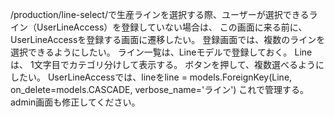 /production/line-select/で生産ラインを選択する際、ユーザーが選択できるライン（UserLineAccess）を登録していない場合は、
この画面に来る前に、UserLineAccessを登録する画面に遷移したい。
登録画面では、複数のラインを選択できるようにしたい。
ライン一覧は、Lineモデルで登録しておく。
Lineは、
1文字目でカテゴリ分けして表示する。
ボタンを押して、複数選べるようにしたい。
UserLineAccessでは、lineをline = models.ForeignKey(Line, on_delete=models.CASCADE, verbose_name='ライン')
これで管理する。admin画面も修正してください。
